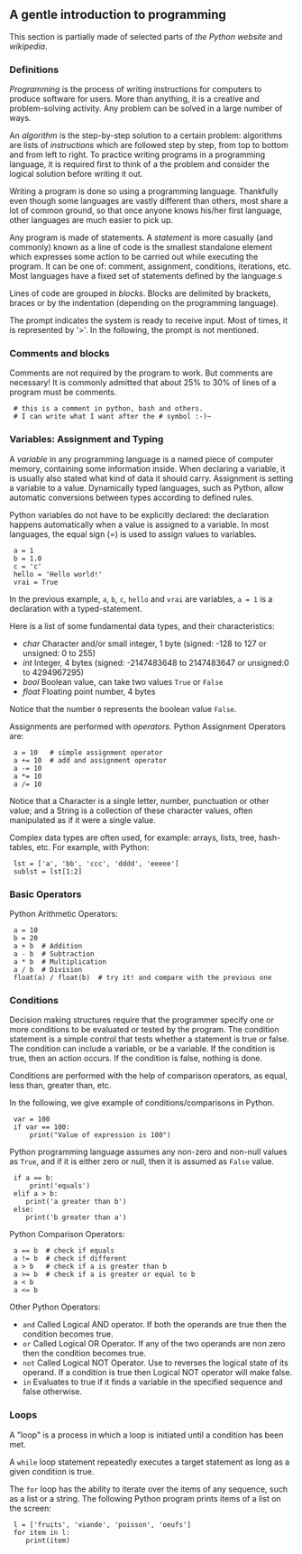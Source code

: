 ## A gentle introduction to programming

This section is partially made of selected parts of *the Python website*
and *wikipedia*.


### Definitions

*Programming* is the process of writing instructions for computers to produce
software for users. More than anything, it is a creative and problem-solving
activity. Any problem can be solved in a large number of ways.

An *algorithm* is the step-by-step solution to a certain problem:
algorithms are lists of *instructions* which are followed step by step,
from top to bottom and from left to right.  To practice writing programs
in a programming language, it is required first to think of a the problem
and consider the logical solution before writing it out.

Writing a program is done so using a programming language. Thankfully even
though some languages are vastly different than others, most share a lot of
common ground, so that once anyone knows his/her first language, other
languages are much easier to pick up.

Any program is made of statements.
A *statement* is more casually (and commonly) known as a line of code
is the smallest standalone element which expresses some action to be carried
out while executing the program.
It can be one of: comment, assignment, conditions, iterations, etc.
Most languages have a fixed set of statements defined by the language.s

Lines of code are grouped in *blocks*.
Blocks are delimited by brackets, braces or by the indentation
(depending on the programming language).

The prompt indicates the system is ready to receive input. Most of times, it is
represented by '>'. In the following, the prompt is not mentioned.


### Comments and blocks

Comments are not required by the program to work. But comments are necessary!
It is commonly admitted that about 25% to 30% of lines of a program must be
comments.

~~~~~~~~~~~~~~~~~~~~~~~~~~~~~~~~~~~~~~~~~~~~~~~~~~ {.python}
 # this is a comment in python, bash and others.
 # I can write what I want after the # symbol :-)~
~~~~~~~~~~~~~~~~~~~~~~~~~~~~~~~~~~~~~~~~~~~~~~~~~~


### Variables: Assignment and Typing

A *variable* in any programming language is a named piece of computer memory,
containing some information inside. When declaring a variable, it is usually
also stated what kind of data it should carry.
Assignment is setting a variable to a value.
Dynamically typed languages, such as Python, allow automatic conversions
between types according to defined rules.

Python variables do not have to be explicitly declared:
the declaration happens automatically when a value is assigned to a variable.
In most languages, the equal sign (=) is used to assign values to variables.

~~~~~~~~~~~~~~~~~~~~~~~~~~~~~~~~~~~~~~~~~~ {.python}
 a = 1
 b = 1.0
 c = 'c'
 hello = 'Hello world!'
 vrai = True
~~~~~~~~~~~~~~~~~~~~~~~~~~~~~~~~~~~~~~~~~~

In the previous example, `a`, `b`, `c`, `hello` and `vrai` are variables,
`a = 1` is a declaration with a typed-statement.

Here is a list of some fundamental data types, and their characteristics:

* *char*  Character and/or small integer, 1 byte (signed: -128 to 127 or unsigned: 0 to 255)
* *int*   Integer, 4 bytes (signed: -2147483648 to 2147483647 or unsigned:0 to 4294967295)
* *bool*  Boolean value, can take two values `True` or `False`
* *float* Floating point number, 4 bytes

Notice that the number `0` represents the boolean value `False`.

Assignments are performed with *operators*.
Python Assignment Operators are:

~~~~~~~~~~~~~~~~~~~~~~~~~~~~~~~~~~~~~~~~~~~~~~
 a = 10   # simple assignment operator
 a += 10  # add and assignment operator
 a -= 10
 a *= 10
 a /= 10
~~~~~~~~~~~~~~~~~~~~~~~~~~~~~~~~~~~~~~~~~~~~~~

Notice that a Character is a single letter, number, punctuation or other value;
and a String is a collection of these character values, often manipulated as
if it were a single value.

Complex data types are often used, for example: arrays, lists, tree,
hash-tables, etc. For example, with Python:

~~~~~~~~~~~~~~~~~~~~~~~~~~~~~~~~~~~~~~~~~~~~~~ {.python}
 lst = ['a', 'bb', 'ccc', 'dddd', 'eeeee']
 sublst = lst[1:2]
~~~~~~~~~~~~~~~~~~~~~~~~~~~~~~~~~~~~~~~~~~~~~~


### Basic Operators

Python Arithmetic Operators:

~~~~~~~~~~~~~~~~~~~~~~~~~~~~~~~~~~~~~~~~~~~~~~ {.python}
 a = 10
 b = 20
 a + b  # Addition
 a - b  # Subtraction
 a * b  # Multiplication
 a / b  # Division
 float(a) / float(b)  # try it! and compare with the previous one
~~~~~~~~~~~~~~~~~~~~~~~~~~~~~~~~~~~~~~~~~~~~~~


### Conditions

Decision making structures require that the programmer specify one or more
conditions to be evaluated or tested by the program. The condition statement
is a simple control that tests whether a statement is true or false.
The condition can include a variable, or be a variable.
If the condition is true, then an action occurs.
If the condition is false, nothing is done.

Conditions are performed with the help of comparison operators, as equal,
less than, greater than, etc.

In the following, we give example of conditions/comparisons in Python.

~~~~~~~~~~~~~~~~~~~~~~~~~~~~~~~~~~~~~~~~~~~~~ {.python}
 var = 100
 if var == 100: 
     print("Value of expression is 100")
~~~~~~~~~~~~~~~~~~~~~~~~~~~~~~~~~~~~~~~~~~~~~~

Python programming language assumes any non-zero and non-null values as `True`,
and if it is either zero or null, then it is assumed as `False` value.

~~~~~~~~~~~~~~~~~~~~~~~~~~~~~~~~~~~~~~~~~~~~~~ {.python}
 if a == b:
     print('equals')
 elif a > b:
    print('a greater than b')
 else:
    print('b greater than a')
~~~~~~~~~~~~~~~~~~~~~~~~~~~~~~~~~~~~~~~~~~~~~~

Python Comparison Operators:

~~~~~~~~~~~~~~~~~~~~~~~~~~~~~~~~~~~~~~~~~~~~~~ {.python}
 a == b  # check if equals
 a != b  # check if different
 a > b   # check if a is greater than b
 a >= b  # check if a is greater or equal to b
 a < b
 a <= b
~~~~~~~~~~~~~~~~~~~~~~~~~~~~~~~~~~~~~~~~~~~~~~

Other Python Operators:

* `and` Called Logical AND operator.
If both the operands are true then the condition becomes true.
* `or` Called Logical OR Operator.
If any of the two operands are non zero then the condition becomes true.
* `not` Called Logical NOT Operator.
Use to reverses the logical state of its operand.
If a condition is true then Logical NOT operator will make false.
* `in` Evaluates to true if it finds a variable in the specified sequence
and false otherwise.


### Loops

A "loop" is a process in which a loop is initiated until a condition has
been met.

A `while` loop statement repeatedly executes a target statement as long as a
given condition is true.

The `for` loop has the ability to iterate over the items of any sequence,
such as a list or a string. The following Python program prints items of
a list on the screen:

~~~~~~~~~~~~~~~~~~~~~~~~~~~~~~~~~~~~~~~~~~~~~~~~~~ {.python}
 l = ['fruits', 'viande', 'poisson', 'oeufs']
 for item in l:
    print(item)
~~~~~~~~~~~~~~~~~~~~~~~~~~~~~~~~~~~~~~~~~~~~~~~~~~
